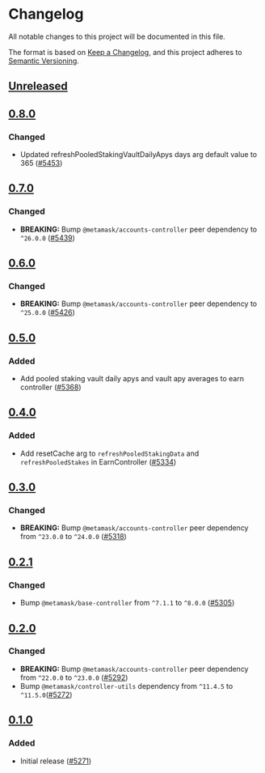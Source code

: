 # Changelog

All notable changes to this project will be documented in this file.

The format is based on [Keep a Changelog](https://keepachangelog.com/en/1.0.0/),
and this project adheres to [Semantic Versioning](https://semver.org/spec/v2.0.0.html).

## [Unreleased]

## [0.8.0]

### Changed

- Updated refreshPooledStakingVaultDailyApys days arg default value to 365 ([#5453](https://github.com/MetaMask/core/pull/5453))

## [0.7.0]

### Changed

- **BREAKING:** Bump `@metamask/accounts-controller` peer dependency to `^26.0.0` ([#5439](https://github.com/MetaMask/core/pull/5439))

## [0.6.0]

### Changed

- **BREAKING:** Bump `@metamask/accounts-controller` peer dependency to `^25.0.0` ([#5426](https://github.com/MetaMask/core/pull/5426))

## [0.5.0]

### Added

- Add pooled staking vault daily apys and vault apy averages to earn controller ([#5368](https://github.com/MetaMask/core/pull/5368))

## [0.4.0]

### Added

- Add resetCache arg to `refreshPooledStakingData` and `refreshPooledStakes` in EarnController ([#5334](https://github.com/MetaMask/core/pull/5334))

## [0.3.0]

### Changed

- **BREAKING:** Bump `@metamask/accounts-controller` peer dependency from `^23.0.0` to `^24.0.0` ([#5318](https://github.com/MetaMask/core/pull/5318))

## [0.2.1]

### Changed

- Bump `@metamask/base-controller` from `^7.1.1` to `^8.0.0` ([#5305](https://github.com/MetaMask/core/pull/5305))

## [0.2.0]

### Changed

- **BREAKING:** Bump `@metamask/accounts-controller` peer dependency from `^22.0.0` to `^23.0.0` ([#5292](https://github.com/MetaMask/core/pull/5292))
- Bump `@metamask/controller-utils` dependency from `^11.4.5` to `^11.5.0`([#5272](https://github.com/MetaMask/core/pull/5272))

## [0.1.0]

### Added

- Initial release ([#5271](https://github.com/MetaMask/core/pull/5271))

[Unreleased]: https://github.com/MetaMask/core/compare/@metamask/earn-controller@0.8.0...HEAD
[0.8.0]: https://github.com/MetaMask/core/compare/@metamask/earn-controller@0.7.0...@metamask/earn-controller@0.8.0
[0.7.0]: https://github.com/MetaMask/core/compare/@metamask/earn-controller@0.6.0...@metamask/earn-controller@0.7.0
[0.6.0]: https://github.com/MetaMask/core/compare/@metamask/earn-controller@0.5.0...@metamask/earn-controller@0.6.0
[0.5.0]: https://github.com/MetaMask/core/compare/@metamask/earn-controller@0.4.0...@metamask/earn-controller@0.5.0
[0.4.0]: https://github.com/MetaMask/core/compare/@metamask/earn-controller@0.3.0...@metamask/earn-controller@0.4.0
[0.3.0]: https://github.com/MetaMask/core/compare/@metamask/earn-controller@0.2.1...@metamask/earn-controller@0.3.0
[0.2.1]: https://github.com/MetaMask/core/compare/@metamask/earn-controller@0.2.0...@metamask/earn-controller@0.2.1
[0.2.0]: https://github.com/MetaMask/core/compare/@metamask/earn-controller@0.1.0...@metamask/earn-controller@0.2.0
[0.1.0]: https://github.com/MetaMask/core/releases/tag/@metamask/earn-controller@0.1.0
